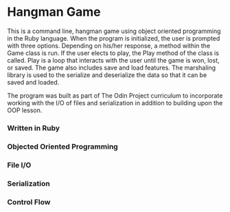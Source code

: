 # Hangman Game 

This is a command line, hangman game using object oriented programming in the Ruby language. When the program is initialized, the user is prompted with three options. Depending on his/her response, a method within the Game class is run. If the user elects to play, the Play method of the class is called. Play is a loop that interacts with the user until the game is won, lost, or saved. The game also includes save and load features. The marshaling library is used to the serialize and deserialize the data so that it can be saved and loaded. 

The program was built as part of The Odin Project curriculum to incorporate working with the I/O of files and serialization in addition to building upon the OOP lesson.

### Written in Ruby 

### Objected Oriented Programming

### File I/O

### Serialization

### Control Flow
